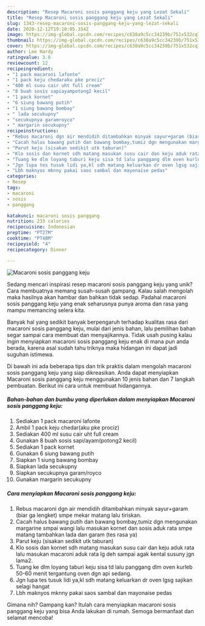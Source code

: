 ```yaml
---
description: "Resep Macaroni sosis panggang keju yang Lezat Sekali"
title: "Resep Macaroni sosis panggang keju yang Lezat Sekali"
slug: 1343-resep-macaroni-sosis-panggang-keju-yang-lezat-sekali
date: 2020-12-12T19:10:05.334Z
image: https://img-global.cpcdn.com/recipes/c638a9c5cc34239b/751x532cq70/macaroni-sosis-panggang-keju-foto-resep-utama.jpg
thumbnail: https://img-global.cpcdn.com/recipes/c638a9c5cc34239b/751x532cq70/macaroni-sosis-panggang-keju-foto-resep-utama.jpg
cover: https://img-global.cpcdn.com/recipes/c638a9c5cc34239b/751x532cq70/macaroni-sosis-panggang-keju-foto-resep-utama.jpg
author: Lee Hardy
ratingvalue: 3.8
reviewcount: 12
recipeingredient:
- "1 pack macaroni lafonte"
- "1 pack keju chedaraku pke prociz"
- "400 ml susu cair uht full cream"
- "8 buah sosis sapiayampotong2 kecil"
- "1 pack kornet"
- "6 siung bawang putih"
- "1 siung bawang bombay"
- " lada secukupny"
- "secukupnya garamroyco"
- " margarin secukupny"
recipeinstructions:
- "Rebus macaroni dgn air mendidih ditambahkan minyak sayur+garam (biar ga lengket) smpe mekar matang lalu tiriskan."
- "Cacah halus bawang putih dan bawang bombay,tumiz dgn mengunakan margarine smpai wangi lalu masukan kornet dan sosis aduk rata smpe matang tambahkan lada dan garam (tes rasa ya)"
- "Parut keju (sisakan sedikit utk taburan)"
- "Klo sosis dan kornet sdh matang masukan susu cair dan keju aduk rata lalu masukan macaroni aduk rata lg deh sampai agak kental susuny jgn lama2."
- "Tuang ke dlm loyang taburi keju sisa td lalu panggang dlm oven kurleb 50-60 menit tergantung oven dgn api sedang."
- "Jgn lupa tes tusuk lidi ya,kl sdh matang keluarkan dr oven lgsg sajikan selagi hangat"
- "Lbh maknyos mknny pakai saos sambal dan mayonaise pedas"
categories:
- Resep
tags:
- macaroni
- sosis
- panggang

katakunci: macaroni sosis panggang 
nutrition: 233 calories
recipecuisine: Indonesian
preptime: "PT27M"
cooktime: "PT48M"
recipeyield: "4"
recipecategory: Dinner

---
```



![Macaroni sosis panggang keju](https://img-global.cpcdn.com/recipes/c638a9c5cc34239b/751x532cq70/macaroni-sosis-panggang-keju-foto-resep-utama.jpg)

Sedang mencari inspirasi resep macaroni sosis panggang keju yang unik? Cara membuatnya memang susah-susah gampang. Kalau salah mengolah maka hasilnya akan hambar dan bahkan tidak sedap. Padahal macaroni sosis panggang keju yang enak seharusnya punya aroma dan rasa yang mampu memancing selera kita.



Banyak hal yang sedikit banyak berpengaruh terhadap kualitas rasa dari macaroni sosis panggang keju, mulai dari jenis bahan, lalu pemilihan bahan segar sampai cara membuat dan menyajikannya. Tidak usah pusing kalau ingin menyiapkan macaroni sosis panggang keju enak di mana pun anda berada, karena asal sudah tahu triknya maka hidangan ini dapat jadi suguhan istimewa.


Di bawah ini ada beberapa tips dan trik praktis dalam mengolah macaroni sosis panggang keju yang siap dikreasikan. Anda dapat menyiapkan Macaroni sosis panggang keju menggunakan 10 jenis bahan dan 7 langkah pembuatan. Berikut ini cara untuk membuat hidangannya.

<!--inarticleads1-->

##### Bahan-bahan dan bumbu yang diperlukan dalam menyiapkan Macaroni sosis panggang keju:

1. Sediakan 1 pack macaroni lafonte
1. Ambil 1 pack keju chedar(aku pke prociz)
1. Sediakan 400 ml susu cair uht full cream
1. Gunakan 8 buah sosis sapi/ayam(potong2 kecil)
1. Sediakan 1 pack kornet
1. Gunakan 6 siung bawang putih
1. Siapkan 1 siung bawang bombay
1. Siapkan  lada secukupny
1. Siapkan secukupnya garam/royco
1. Gunakan  margarin secukupny




<!--inarticleads2-->

##### Cara menyiapkan Macaroni sosis panggang keju:

1. Rebus macaroni dgn air mendidih ditambahkan minyak sayur+garam (biar ga lengket) smpe mekar matang lalu tiriskan.
1. Cacah halus bawang putih dan bawang bombay,tumiz dgn mengunakan margarine smpai wangi lalu masukan kornet dan sosis aduk rata smpe matang tambahkan lada dan garam (tes rasa ya)
1. Parut keju (sisakan sedikit utk taburan)
1. Klo sosis dan kornet sdh matang masukan susu cair dan keju aduk rata lalu masukan macaroni aduk rata lg deh sampai agak kental susuny jgn lama2.
1. Tuang ke dlm loyang taburi keju sisa td lalu panggang dlm oven kurleb 50-60 menit tergantung oven dgn api sedang.
1. Jgn lupa tes tusuk lidi ya,kl sdh matang keluarkan dr oven lgsg sajikan selagi hangat
1. Lbh maknyos mknny pakai saos sambal dan mayonaise pedas




Gimana nih? Gampang kan? Itulah cara menyiapkan macaroni sosis panggang keju yang bisa Anda lakukan di rumah. Semoga bermanfaat dan selamat mencoba!
